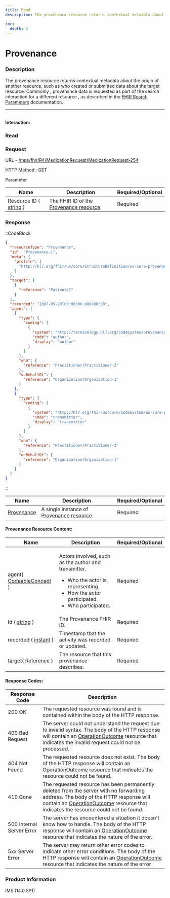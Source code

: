 ```yaml
---
title: Read
description: The provenance resource returns contextual metadata about the origin of another resource, such as who created or submitted data about the target resource. Commonly , provenance data is requested as part of the search interaction for a different resource , as described in the FHIR Search Parameters documentation.

toc:
  depth: 2
---
```


# Provenance

### Description

The provenance resource returns contextual metadata about the origin of another resource, such as who created or submitted data about the target resource. Commonly , provenance data is requested as part of the search interaction for a different resource , as described in the <a href="https://www.hl7.org/fhir/search.html" target="_blank">FHIR Search Parameters</a> documentation.


<hr style="width: 100%; color: #f7f7f7; margin-bottom:2rem;">

#### Interaction:

### Read
### Request

URL - <a href="https://172.26.60.114:2525/mps/fhir/R4/AllergyIntolerance/AllergyIntolerance-482" target="_blank">/mps/fhir/R4/MedicationRequest/MedicationRequest-254</a>

HTTP Method : GET

Parameter

<table>
  <thead>
    <tr>
      <th>Name</th>
      <th>Description</th>
      <th>Required/Optional</th>
    </tr>
  </thead>
  <tbody>
    <tr>
      <td>Resource ID ( <a href="https://hl7.org/fhir/search.html#string" target="_blank">string</a> )</td>
      <td>The FHIR ID of the <a href="https://hl7.org/fhir/us/core/STU3.1.1/StructureDefinition-us-core-provenance.html" target="_blank">Provenance resource</a>.</td>
      <td>Required</td>
    </tr>
  </tbody>
</table>

### Response
::CodeBlock
```json
{
  "resourceType": "Provenance",
  "id": "Provenance-1",
  "meta": {
    "profile": [
      "http://hl7.org/fhir/us/core/StructureDefinition/us-core-provenance"
    ]
  },
  "target": [
    {
      "reference": "Patient/1"
    }
  ],
  "recorded": "2007-09-29T00:00:00.000+00:00",
  "agent": [
    {
      "type": {
        "coding": [
          {
            "system": "http://terminology.hl7.org/CodeSystem/provenance-participant-type",
            "code": "author",
            "display": "author"
          }
        ]
      },
      "who": {
        "reference": "Practitioner/Practitioner-2"
      },
      "onBehalfOf": {
        "reference": "Organization/Organization-1"
      }
    },
    {
      "type": {
        "coding": [
          {
            "system": "http://hl7.org/fhir/us/core/CodeSystem/us-core-provenance-participant-type",
            "code": "transmitter",
            "display": "transmitter"
          }
        ]
      },
      "who": {
        "reference": "Practitioner/Practitioner-2"
      },
      "onBehalfOf": {
        "reference": "Organization/Organization-1"
      }
    }
  ]
}
```
::


<table>
  <thead>
    <tr>
      <th>Name</th>
      <th>Description</th>
      <th>Required/Optional</th>
    </tr>
  </thead>
  <tbody>
    <tr>
      <td><a href="https://hl7.org/fhir/us/core/STU3.1.1/StructureDefinition-us-core-patient.html" target="_blank">Provenance</a></td>
      <td>A single instance of <a href="https://hl7.org/fhir/us/core/STU3.1.1/StructureDefinition-us-core-provenance.html" target="_blank">Provenance resource</a>.</td>
      <td>Required</td>
    </tr>
  </tbody>
</table>

#### Provenance Resource Content:

<table>
  <thead>
    <tr>
      <th>Name</th>
      <th>Description</th>
      <th>Required/Optional</th>
    </tr>
  </thead>
  <tbody>
    <tr>
      <td>agent( <a href="https://hl7.org/fhir/datatypes.html#codeableconcept" target="_blank">CodeableConcept</a> )</td>
      <td>
        <p>Actors involved, such as the author and transmitter.</p>
        <ul>
          <li>Who the actor is representing.</li>
          <li>How the actor participated.</li>
          <li>Who participated.</li>
        </ul>
      </td>
      <td>Required</td>
    </tr>
    <tr>
      <td>Id ( <a href="https://hl7.org/fhir/search.html#string" target="_blank">string</a> )</td>
      <td>The Provenance FHIR ID.</td>
      <td>Required</td>
    </tr>
    <tr>
      <td>recorded ( <a href="https://hl7.org/fhir/R4/datatypes.html#instant" target="_blank">instant</a> )</td>
      <td>Timestamp that the activity was recorded or updated.</td>
      <td>Required</td>
    </tr>
    <tr>
      <td>target( <a href="https://hl7.org/fhir/R4/references.html" target="_blank">Reference</a> )</td>
      <td>The resource that this provenance describes.</td>
      <td>Required</td>
    </tr>
  </tbody>
</table>

#### Response Codes:

<table>
  <thead>
    <tr>
      <th>Response Code</th>
      <th>Description</th>
    </tr>
  </thead>
  <tbody>
    <tr>
      <td>200 OK</td>
      <td>The requested resource was found and is contained within the body of the HTTP response.</td>
    </tr>
    <tr>
      <td>400 Bad Request</td>
      <td>The server could not understand the request due to invalid syntax. The body of the HTTP response will contain an <a href="https://hl7.org/fhir/R4B/operationoutcome.html" target="_blank">OperationOutcome</a> resource that indicates the invalid request could not be processed.</td>
    </tr>
    <tr>
      <td>404 Not Found</td>
      <td>The requested resource does not exist. The body of the HTTP response will contain an <a href="https://hl7.org/fhir/R4B/operationoutcome.html" target="_blank">OperationOutcome</a> resource that indicates the resource could not be found.</td>
    </tr>
    <tr>
      <td>410 Gone</td>
      <td>The requested resource has been permanently deleted from the server with no forwarding address. The body of the HTTP response will contain an <a href="https://hl7.org/fhir/R4B/operationoutcome.html" target="_blank">OperationOutcome</a> resource that indicates the resource could not be found.</td>
    </tr>
    <tr>
      <td>500 Internal Server Error</td>
      <td>The server has encountered a situation it doesn't know how to handle. The body of the HTTP response will contain an <a href="https://hl7.org/fhir/R4B/operationoutcome.html" target="_blank">OperationOutcome</a> resource that indicates the nature of the error.</td>
    </tr>
    <tr>
      <td>5xx Server Error</td>
      <td>The server may return other error codes to indicate other error conditions. The body of the HTTP response will contain an <a href="https://hl7.org/fhir/R4B/operationoutcome.html" target="_blank">OperationOutcome</a> resource that indicates the nature of the error</td>
    </tr>
  </tbody>
</table>


### Product Information
IMS (14.0.SP1)